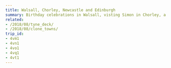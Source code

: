 ```yaml
---
title: Walsall, Chorley, Newcastle and Edinburgh
summary: Birthday celebrations in Walsall, visting Simon in Chorley, a Great Exhibition in Newcastle and a return to the Edinburgh festivals.
related:
- /2018/08/tyne_deck/
- /2018/08/clone_towns/
trip_id:
- 4vm1
- 4vn1
- 4vo1
- 4vq1
- 4vt1
---
```

